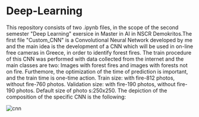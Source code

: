 # Deep-Learning
This repository consists of two .ipynb files, in the scope of the second semester "Deep Learning" exersice in Master in AI in NSCR Demokritos.The first file "Custom_CNN" is a Convolutional Neural Network developed by me and the main idea is the development of a CNN which will be used in on-line free cameras in Greece, in order to identify forest fires. The train procedure of this CNN was performed with data collected from the internet and the main classes are two: Images with forest fires and images with forests not on fire. Furthemore, the optimization of the time of prediction is important, and the train time is one-time action. Train size: with fire-812 photos, without fire-760 photos. Validation size: with fire-190 photos, without fire-190 photos. Default size of photo
s:250x250. The depiction of the composition of the specific CNN is the following:

![cnn](https://user-images.githubusercontent.com/75940880/123519158-43814480-d6b2-11eb-8b61-1874fefd2272.png)
